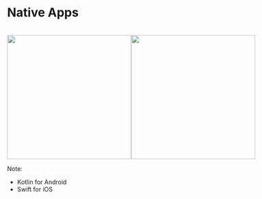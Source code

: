 # Native Apps

<br />

<div style="display: flex; justify-content: space-around;">
    <img src="img/kotlin-logo.png" height="290"/>
    <img src="img/Swift_logo_color.svg" height="290" />
</div>

Note:
- Kotlin for Android
- Swift for iOS